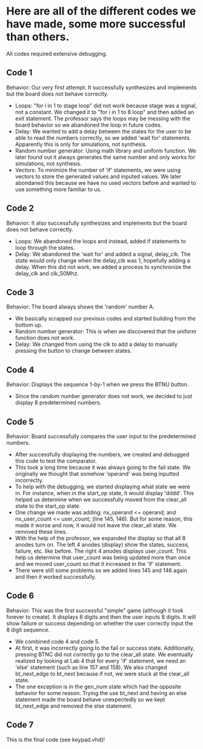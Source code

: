 # Here are all of the different codes we have made, some more successful than others.
All codes required extensive debugging.

## Code 1
Behavior: Our very first attempt. It successfully synthesizes and implements but the board does not behave correctly.
- Loops: "for i in 1 to stage loop" did not work because stage was a signal, not a constant. We changed it to "for i in 1 to 8 loop" and then added an exit statement. The professor says the loops may be messing with the board behavior so we abandoned the loop in future codes.
- Delay: We wanted to add a delay between the states for the user to be able to read the numbers correctly, so we added 'wait for' statements. Apparently this is only for simulations, not synthesis.
- Random number generator: Using math library and uniform function. We later found out it always generates the same number and only works for simulations, not synthesis.
- Vectors: To minimize the number of 'if' statements, we were using vectors to store the generated values and inputed values. We later abondaned this because we have no used vectors before and wanted to use something more familiar to us.

## Code 2
Behavior: It also successfully synthesizes and implements but the board does not behave correctly.
- Loops: We abandoned the loops and instead, added if statements to loop through the states.
- Delay: We abandoned the 'wait for' and added a signal, delay_clk. The state would only change when the delay_clk was 1, hopefully adding a delay. When this did not work, we added a process to synchronize the delay_clk and clk_50Mhz.

## Code 3
Behavior: The board always shows the 'random' number A.
- We basically scrapped our previous codes and started building from the bottom up.
- Random number generator: This is when we discovered that the uniform function does not work.
- Delay: We changed from using the clk to add a delay to manually pressing the button to change between states.

## Code 4
Behavior: Displays the sequence 1-by-1 when we press the BTNU button.
- Since the random number generator does not work, we decided to just display 8 predetermined numbers.

## Code 5
Behavior: Board successfully compares the user input to the predetermined numbers.
- After successfully displaying the numbers, we created and debugged this code to test the comparator.
- This took a long time because it was always going to the fail state. We originally we thought that somehow 'operand' was being inputted incorrectly.
- To help with the debugging, we started displaying what state we were in. For instance, when in the start_op state, it would display 'dddd'. This helped us determine when we successfully moved from the clear_all state to the start_op state. 
- One change we made was adding: nx_operand <= operand; and nx_user_count <= user_count; (line 145, 146). But for some reason, this made it worse and now, it would not leave the clear_all state. We removed these lines.
- With the help of the professor, we expanded the display so that all 8 anodes turn on. The left 4 anodes (display) show the states, success, failure, etc. like before. The right 4 anodes displays user_count. This help us determine that user_count was being updated more than once and we moved user_count so that it increased in the 'if' statement.
- There were still some problems so we added lines 145 and 146 again and then it worked successfully.

## Code 6
Behavior: This was the first successful "simple" game (although it took forever to create). It displays 8 digits and then the user inputs 8 digits. It will show failure or success depending on whether the user correctly input the 8 digit sequence.
- We combined code 4 and code 5.
- At first, it was incorrectly going to the fail or success state. Additionally, pressing BTNC did not correctly go to the clear_all state. We eventually realized by looking at Lab 4 that for every 'if' statement, we need an 'else' statement (such as line 157 and 158). We also changed bt_next_edge to bt_next because if not, we were stuck at the clear_all state.
- The one exception is in the gen_num state which had the opposite behavior for some reason. Trying the use bt_next and having an else statement made the board behave unexpectedly so we kept bt_next_edge and removed the else statement.

 ## Code 7
 This is the final code (see keypad.vhd)!

